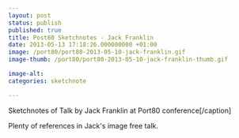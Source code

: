 ```yaml
---
layout: post
status: publish
published: true
title: Post80 Sketchnotes - Jack Franklin
date: 2013-05-13 17:18:26.000000000 +01:00
image: /port80/port80-2013-05-10-jack-franklin.gif
image-thumb: /port80/port80-2013-05-10-jack-franklin-thumb.gif

image-alt: 
categories: sketchnote

---
```


Sketchnotes of Talk by Jack Franklin at Port80 conference[/caption]

Plenty of references in Jack's image free talk.
